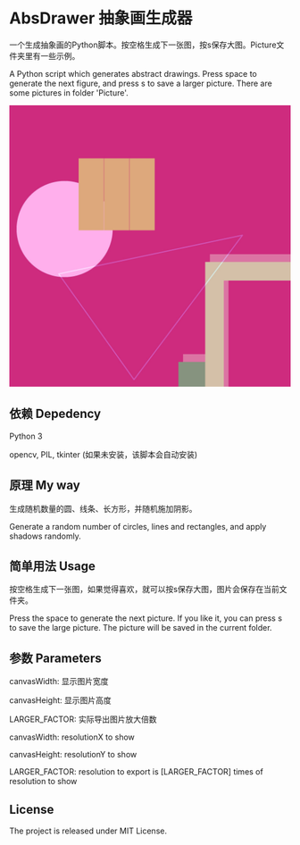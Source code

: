 # AbsDrawer 抽象画生成器

一个生成抽象画的Python脚本。按空格生成下一张图，按s保存大图。Picture文件夹里有一些示例。

A Python script which generates abstract drawings. Press space to generate the next figure, and press s to save a larger picture. There are some pictures in folder 'Picture'.

![](https://raw.githubusercontent.com/Mario-Hero/AbsDrawer/main/Picture/pic-27.jpg)

## 依赖 Depedency

Python 3

opencv, PIL, tkinter (如果未安装，该脚本会自动安装)

## 原理 My way

生成随机数量的圆、线条、长方形，并随机施加阴影。

Generate a random number of circles, lines and rectangles, and apply shadows randomly.

## 简单用法 Usage

按空格生成下一张图，如果觉得喜欢，就可以按s保存大图，图片会保存在当前文件夹。

Press the space to generate the next picture. If you like it, you can press s to save the large picture. The picture will be saved in the current folder.

## 参数 Parameters

canvasWidth: 显示图片宽度

canvasHeight: 显示图片高度

LARGER_FACTOR: 实际导出图片放大倍数



canvasWidth: resolutionX to show

canvasHeight: resolutionY to show

LARGER_FACTOR: resolution to export is [LARGER_FACTOR] times of resolution to show

## License

The project is released under MIT License.